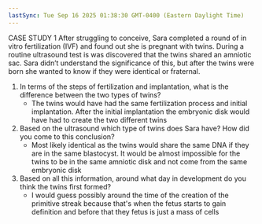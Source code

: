 ```yaml
---
lastSync: Tue Sep 16 2025 01:38:30 GMT-0400 (Eastern Daylight Time)
---
```

CASE STUDY 1
After struggling to conceive, Sara completed a round of in vitro fertilization (IVF) and found out she is pregnant with twins. During a routine ultrasound test is was discovered that the twins shared an amniotic sac. Sara didn’t understand the significance of this, but after the twins were born she wanted to know if they were identical or fraternal.
1. In terms of the steps of fertilization and implantation, what is the difference between the two types of twins?
	- The twins would have had the same fertilization process and initial implantation. After the initial implantation the embryonic disk would have had to create the two different twins
2. Based on the ultrasound which type of twins does Sara have? How did you come to this conclusion?
	- Most likely identical as the twins would share the same DNA if they are in the same blastocyst. It would be almost impossible for the twins to be in the same amniotic disk and not come from the same embryonic disk
3. Based on all this information, around what day in development do you think the twins first formed?
	- I would guess possibly around the time of the creation of the primitive streak because that's when the fetus starts to gain definition and before that they fetus is just a mass of cells